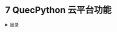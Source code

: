# 7 QuecPython 云平台功能

<details>
  <summary> 目录 </summary>



- [7.1: 移远云](./quectel.md)
- [7.2: 阿里云](./aliyun.md)
- [7.3: 腾讯云](./tencent.md)
- [7.4: 华为云](./huawei.md)
- [7.5: 亚马逊云](./aws.md)
- [7.6: 移动云](./onenet.md)
- [7.7: 电信云](./ctyun.md)

  </details>